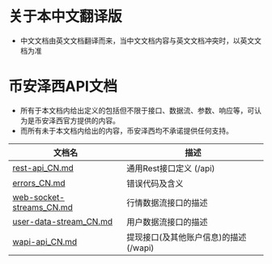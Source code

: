 # 关于本中文翻译版
* 中文文档由英文文档翻译而来，当中文文档内容与英文文档冲突时，以英文文档为准
# 币安泽西API文档
* 所有于本文档内给出定义的包括但不限于接口、数据流、参数、响应等，可认为是币安泽西官方提供的内容。
* 而所有未于本文档内给出的内容，币安泽西均不承诺提供任何支持。

文档名 | 描述
------------ | ------------ 
[rest-api_CN.md](./rest-api_CN.md) | 通用Rest接口定义 (/api)
[errors_CN.md](./errors_CN.md) | 错误代码及含义
[web-socket-streams_CN.md](./web-socket-streams_CN.md) | 行情数据流接口的描述
[user-data-stream_CN.md](./user-data-stream_CN.md) | 用户数据流接口的描述
[wapi-api_CN.md](./wapi-api_CN.md) | 提现接口(及其他账户信息)的描述(/wapi)
